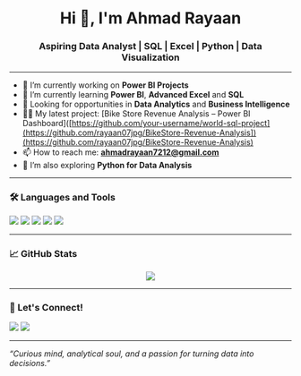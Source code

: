 <h1 align="center">Hi 👋, I'm Ahmad Rayaan</h1>
<h3 align="center">Aspiring Data Analyst | SQL | Excel | Python | Data Visualization</h3>

---

- 🔭 I’m currently working on **Power BI Projects**
- 🌱 I’m currently learning **Power BI**, **Advanced Excel** and **SQL**
- 💼 Looking for opportunities in **Data Analytics** and **Business Intelligence**
- 👨‍💻 My latest project: [Bike Store Revenue Analysis – Power BI Dashboard]([https://github.com/your-username/world-sql-project](https://github.com/rayaan07jpg/BikeStore-Revenue-Analysis])(https://github.com/rayaan07jpg/BikeStore-Revenue-Analysis)
- 📫 How to reach me: **ahmadrayaan7212@gmail.com**
- 🧠 I’m also exploring **Python for Data Analysis**

---

### 🛠️ Languages and Tools
<p>
  <img src="https://img.shields.io/badge/SQL-MySQL-informational?style=flat&logo=mysql&logoColor=white&color=0D1117"/>
  <img src="https://img.shields.io/badge/Microsoft%20Excel-217346?style=flat&logo=microsoft-excel&logoColor=white" />
  <img src="https://img.shields.io/badge/Python-FFD43B?style=flat&logo=python&logoColor=darkgreen" />
  <img src="https://img.shields.io/badge/Power%20BI-F2C811?style=flat&logo=powerbi&logoColor=black"/>
  <img src="https://img.shields.io/badge/GitHub-100000?style=flat&logo=github&logoColor=white" />
</p>

---

### 📈 GitHub Stats
<p align="center">
  <img src="https://github-readme-stats.vercel.app/api?username=your-username&show_icons=true&theme=tokyonight" />
</p>

---

### 📌 Let's Connect!
<p>
  <a href="mailto:ahmadrayaan7212@gmail.com"><img src="https://img.shields.io/badge/Gmail-D14836?style=flat&logo=gmail&logoColor=white"/></a>
  <a href="https://www.linkedin.com/in/ahmad-rayaan"><img src="https://img.shields.io/badge/LinkedIn-blue?style=flat&logo=linkedin&logoColor=white"/></a>
</p>

---

*“Curious mind, analytical soul, and a passion for turning data into decisions.”*
